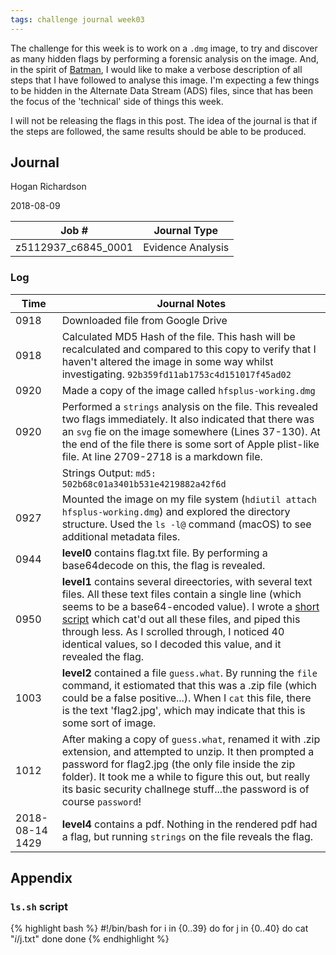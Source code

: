 ```yaml
---
tags: challenge journal week03
---
```

The challenge for this week is to work on a `.dmg` image, to try and discover as many hidden flags by performing a forensic analysis on the image. And, in the spirit of [Batman]({{"/assets/images/abd.png"}}), I would like to make a verbose description of all steps that I have followed to analyse this image. I'm expecting a few things to be hidden in the Alternate Data Stream (ADS) files, since that has been the focus of the 'technical' side of things this week.

I will not be releasing the flags in this post. The idea of the journal is that if the steps are followed, the same results should be able to be produced.

## Journal


<i class="fas fa-user-md"></i> Hogan Richardson

<i class="far fa-clock"></i> 2018-08-09

| Job # | Journal Type |
|-------|--------|
| z5112937_c6845_0001 | Evidence Analysis |

### Log

| Time | Journal Notes |
|-------|-------|
| 0918 | Downloaded file from Google Drive |
| 0918 | Calculated MD5 Hash of the file. This hash will be recalculated and compared to this copy to verify that I haven't altered the image in some way whilst investigating. `92b359fd11ab1753c4d151017f45ad02` |
| 0920 | Made a copy of the image called `hfsplus-working.dmg` |
| 0920 | Performed a `strings` analysis on the file. This revealed two flags immediately. It also indicated that there was an `svg` fie on the image somewhere (Lines 37-130). At the end of the file there is some sort of Apple plist-like file. At line 2709-2718 is a markdown file. |
| |Strings Output: [<i class="fas fa-file-alt"></i>](<https://drive.google.com/file/d/1kS3E5m6hnPOy8baUloQEx-y4TfEi0MI5/view?usp=sharing>)  `md5: 502b68c01a3401b531e4219882a42f6d`|
| 0927 | Mounted the image on my file system (`hdiutil attach hfsplus-working.dmg`) and explored the directory structure. Used the `ls -l@` command (macOS) to see additional metadata files. |
| 0944 | **level0** contains flag.txt file. By performing a base64decode on this, the flag is revealed. |
| 0950 | **level1** contains several direectories, with several text files. All these text files contain a single line (which seems to be a base64-encoded value). I wrote a [short script](#lssh-script) which cat'd out all these files, and piped this through less. As I scrolled through, I noticed 40 identical values, so I decoded this value, and it revealed the flag. | 
| 1003 | **level2** contained a file `guess.what`. By running the `file` command, it estiomated that this was a .zip file (which could be a false positive...). When I `cat` this file, there is the text 'flag2.jpg', which may indicate that this is some sort of image. |
| 1012 | After making a copy of `guess.what`, renamed it with .zip extension, and attempted to unzip. It then prompted a password for flag2.jpg (the only file inside the zip folder). It took me a while to figure this out, but really its basic security challnege stuff...the password is of course `password`! |
| 2018-08-14 1429 | **level4** contains a pdf. Nothing in the rendered pdf had a flag, but running `strings` on the file reveals the flag. |

## Appendix
### `ls.sh` script
{% highlight bash %}
#!/bin/bash
for i in {0..39}
do
   for j in {0..40}
   do
      cat "$i/$j.txt"
   done
done
{% endhighlight %}
